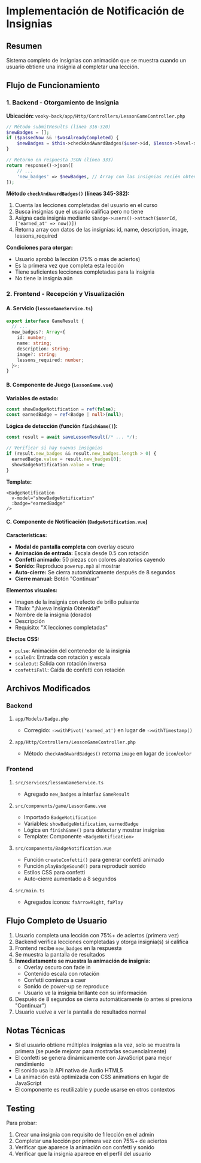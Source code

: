# Implementación de Notificación de Insignias

## Resumen
Sistema completo de insignias con animación que se muestra cuando un usuario obtiene una insignia al completar una lección.

## Flujo de Funcionamiento

### 1. Backend - Otorgamiento de Insignia
**Ubicación:** `vooky-back/app/Http/Controllers/LessonGameController.php`

```php
// Método submitResults (línea 316-320)
$newBadges = [];
if ($passedNow && !$wasAlreadyCompleted) {
    $newBadges = $this->checkAndAwardBadges($user->id, $lesson->level->course_id);
}

// Retorno en respuesta JSON (línea 333)
return response()->json([
    // ...
    'new_badges' => $newBadges, // Array con las insignias recién obtenidas
]);
```

**Método `checkAndAwardBadges()` (líneas 345-382):**
1. Cuenta las lecciones completadas del usuario en el curso
2. Busca insignias que el usuario califica pero no tiene
3. Asigna cada insignia mediante `$badge->users()->attach($userId, ['earned_at' => now()])`
4. Retorna array con datos de las insignias: id, name, description, image, lessons_required

**Condiciones para otorgar:**
- Usuario aprobó la lección (75% o más de aciertos)
- Es la primera vez que completa esta lección
- Tiene suficientes lecciones completadas para la insignia
- No tiene la insignia aún

### 2. Frontend - Recepción y Visualización

#### A. Servicio (`lessonGameService.ts`)
```typescript
export interface GameResult {
  // ...
  new_badges?: Array<{
    id: number;
    name: string;
    description: string;
    image?: string;
    lessons_required: number;
  }>;
}
```

#### B. Componente de Juego (`LessonGame.vue`)

**Variables de estado:**
```typescript
const showBadgeNotification = ref(false);
const earnedBadge = ref<Badge | null>(null);
```

**Lógica de detección (función `finishGame()`):**
```typescript
const result = await saveLessonResult(/* ... */);

// Verificar si hay nuevas insignias
if (result.new_badges && result.new_badges.length > 0) {
  earnedBadge.value = result.new_badges[0];
  showBadgeNotification.value = true;
}
```

**Template:**
```vue
<BadgeNotification 
  v-model="showBadgeNotification"
  :badge="earnedBadge"
/>
```

#### C. Componente de Notificación (`BadgeNotification.vue`)

**Características:**
- **Modal de pantalla completa** con overlay oscuro
- **Animación de entrada:** Escala desde 0.5 con rotación
- **Confetti animado:** 50 piezas con colores aleatorios cayendo
- **Sonido:** Reproduce `powerup.mp3` al mostrar
- **Auto-cierre:** Se cierra automáticamente después de 8 segundos
- **Cierre manual:** Botón "Continuar"

**Elementos visuales:**
- Imagen de la insignia con efecto de brillo pulsante
- Título: "¡Nueva Insignia Obtenida!"
- Nombre de la insignia (dorado)
- Descripción
- Requisito: "X lecciones completadas"

**Efectos CSS:**
- `pulse`: Animación del contenedor de la insignia
- `scaleIn`: Entrada con rotación y escala
- `scaleOut`: Salida con rotación inversa
- `confettiFall`: Caída de confetti con rotación

## Archivos Modificados

### Backend
1. `app/Models/Badge.php`
   - Corregido: `->withPivot('earned_at')` en lugar de `->withTimestamp()`
   
2. `app/Http/Controllers/LessonGameController.php`
   - Método `checkAndAwardBadges()` retorna `image` en lugar de `icon`/`color`

### Frontend
1. `src/services/lessonGameService.ts`
   - Agregado `new_badges` a interfaz `GameResult`

2. `src/components/game/LessonGame.vue`
   - Importado `BadgeNotification`
   - Variables: `showBadgeNotification`, `earnedBadge`
   - Lógica en `finishGame()` para detectar y mostrar insignias
   - Template: Componente `<BadgeNotification>`

3. `src/components/BadgeNotification.vue`
   - Función `createConfetti()` para generar confetti animado
   - Función `playBadgeSound()` para reproducir sonido
   - Estilos CSS para confetti
   - Auto-cierre aumentado a 8 segundos

4. `src/main.ts`
   - Agregados iconos: `faArrowRight`, `faPlay`

## Flujo Completo de Usuario

1. Usuario completa una lección con 75%+ de aciertos (primera vez)
2. Backend verifica lecciones completadas y otorga insignia(s) si califica
3. Frontend recibe `new_badges` en la respuesta
4. Se muestra la pantalla de resultados
5. **Inmediatamente se muestra la animación de insignia:**
   - Overlay oscuro con fade in
   - Contenido escala con rotación
   - Confetti comienza a caer
   - Sonido de power-up se reproduce
   - Usuario ve la insignia brillante con su información
6. Después de 8 segundos se cierra automáticamente (o antes si presiona "Continuar")
7. Usuario vuelve a ver la pantalla de resultados normal

## Notas Técnicas

- Si el usuario obtiene múltiples insignias a la vez, solo se muestra la primera (se puede mejorar para mostrarlas secuencialmente)
- El confetti se genera dinámicamente con JavaScript para mejor rendimiento
- El sonido usa la API nativa de Audio HTML5
- La animación está optimizada con CSS animations en lugar de JavaScript
- El componente es reutilizable y puede usarse en otros contextos

## Testing

Para probar:
1. Crear una insignia con requisito de 1 lección en el admin
2. Completar una lección por primera vez con 75%+ de aciertos
3. Verificar que aparece la animación con confetti y sonido
4. Verificar que la insignia aparece en el perfil del usuario
